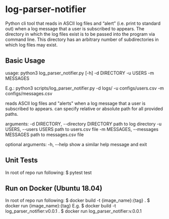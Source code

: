 # log-parser-notifier
Python cli tool that reads in ASCII log files and “alert” (i.e. print to standard out) when a log message that a user is subscribed to appears. The directory in which the log files exist is to be passed into the program via command line. This directory has an arbitrary number of subdirectories in which log files may exist.

## Basic Usage
usage: python3 log_parser_notifier.py [-h] -d DIRECTORY -u USERS -m MESSAGES

E.g.: python3 scripts/log_parser_notifier.py -d logs/ -u configs/users.csv -m configs/messages.csv

reads ASCII log files and "alerts" when a log message that a user is subscribed to appears.
can specify relative or absolute path for all provided paths.

arguments:
  -d DIRECTORY, --directory DIRECTORY
                        path to log directory
  -u USERS, --users USERS
                        path to users.csv file
  -m MESSAGES, --messages MESSAGES
                        path to messages.csv file

optional arguments:
  -h, --help            show a similar help message and exit

## Unit Tests
In root of repo run following:
$ pytest test 

## Run on Docker (Ubuntu 18.04)
In root of repo run following:
$ docker build -t {image_name}:{tag} .
$ docker run {image_name}:{tag}
E.g.
$ docker build -t log_parser_notifier:v0.0.1 .
$ docker run log_parser_notifier:v.0.0.1
